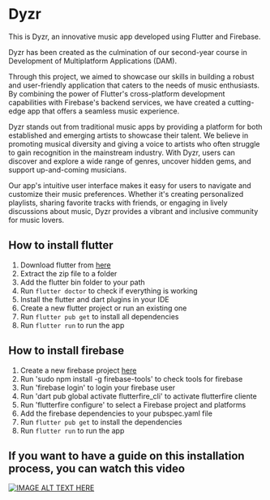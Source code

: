# Dyzr

This is Dyzr, an innovative music app developed using Flutter and Firebase.

Dyzr has been created as the culmination of our second-year course in Development of Multiplatform 
Applications (DAM).

Through this project, we aimed to showcase our skills in building a robust and user-friendly 
application that caters to the needs of music enthusiasts. By combining the power of Flutter's 
cross-platform development capabilities with Firebase's backend services, we have created a 
cutting-edge app that offers a seamless music experience.

Dyzr stands out from traditional music apps by providing a platform for both established and 
emerging artists to showcase their talent. We believe in promoting musical diversity and giving
a voice to artists who often struggle to gain recognition in the mainstream industry. With Dyzr,
users can discover and explore a wide range of genres, uncover hidden gems, and support 
up-and-coming musicians.

Our app's intuitive user interface makes it easy for users to navigate and customize their music 
preferences. Whether it's creating personalized playlists, sharing favorite tracks with friends, 
or engaging in lively discussions about music, Dyzr provides a vibrant and inclusive community 
for music lovers.


## How to install flutter

1. Download flutter from [here](https://flutter.dev/docs/get-started/install)
2. Extract the zip file to a folder
3. Add the flutter bin folder to your path
4. Run `flutter doctor` to check if everything is working
5. Install the flutter and dart plugins in your IDE
6. Create a new flutter project or run an existing one
7. Run `flutter pub get` to install all dependencies
8. Run `flutter run` to run the app

## How to install firebase

1. Create a new firebase project [here](https://console.firebase.google.com/)
3. Run 'sudo npm install -g firebase-tools' to check tools for firebase
4. Run 'firebase login' to login your firebase user
5. Run 'dart pub global activate flutterfire_cli' to activate flutterfire cliente
6. Run 'flutterfire configure' to select a Firebase project and platforms
8. Add the firebase dependencies to your pubspec.yaml file
9. Run `flutter pub get` to install the dependencies
10. Run `flutter run` to run the app

## If you want to have a guide on this installation process, you can watch this video

[![IMAGE ALT TEXT HERE](https://i.ytimg.com/vi/hs04CWG4WXA/maxresdefault.jpg)](https://www.youtube.com/watch?v=hs04CWG4WXA)
